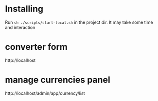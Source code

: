 
# Installing
Run `sh ./scripts/start-local.sh` in the project dir. It may take some time and interaction

# converter form
http://localhost

# manage currencies panel
http://localhost/admin/app/currency/list